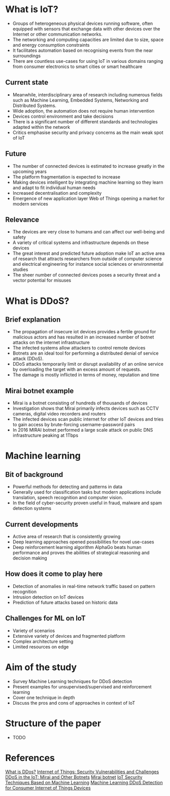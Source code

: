 # What is IoT?
- Groups of heterogeneous physical devices running software, often equipped with sensors that exchange data with other devices over the Internet or other communication networks.
- The networking and computing capacities are limited due to size, space and energy consumption constraints
- It facilitates automation based on recognising events from the near surroundings
- There are countless use-cases for using IoT in various domains ranging from consumer electronics to smart cities or smart healthcare
## Current state
- Meanwhile, interdisciplinary area of research including numerous fields such as Machine Learning, Embedded Systems, Networking and Distributed Systems.
- Wide adoption, the automation does not require human intervention
- Devices control environment and take decisions
- There is a significant number of different standards and technologies adapted within the network
- Critics emphasise security and privacy concerns as the main weak spot of IoT
## Future
- The number of connected devices is estimated to increase greatly in the upcoming years
- The platform fragmentation is expected to increase
- Making devices intelligent by integrating machine learning so they learn and adapt to fit individual human needs
- Increased decentralisation and complexity
- Emergence of new application layer Web of Things opening a market for modern services
## Relevance
- The devices are very close to humans and can affect our well-being and safety
- A variety of critical systems and infrastructure depends on these devices
- The great interest and predicted future adoption make IoT an active area of research that attracts researchers from outside of computer science and electrical engineering for instance social sciences or environmental studies
- The sheer number of connected devices poses a security threat and a vector potential for misuses  
# What is DDoS?
## Brief explanation
- The propagation of insecure iot devices provides a fertile ground for malicious actors and has resulted in an increased number of botnet attacks on the internet infrastructure
- The infected systems allow attackers to control remote devices
- Botnets are an ideal tool for performing a distributed denial of service attack (DDoS).
- DDoS attacks temporarily limit or disrupt availability of an online service by overloading the target with an excess amount of requests.
- The damage is mostly inflicted in terms of money, reputation and time
## Mirai botnet example
- Mirai is a botnet consisting of hundreds of thousands of devices
- Investigation shows that Mirai primarily infects devices such as CCTV cameras, digital video recorders and routers
- The infected devices scan public internet for other IoT devices and tries to gain access by brute-forcing username-password pairs
- In 2016 MIRAI botnet performed a large scale attack on public DNS infrastructure peaking at 1Tbps
# Machine learning
## Bit of background
- Powerful methods for detecting and patterns in data
- Generally used for classification tasks but modern applications include translation, speech recognition and computer vision.
- In the field of cyber-security proven useful in fraud, malware and spam detection systems
## Current developments
- Active area of research that is consistently growing 
- Deep learning approaches opened possibilities for novel use-cases
- Deep reinforcement learning algorithm AlphaGo beats human performance and proves the abilities of strategical reasoning and decision making
## How does it come to play here
- Detection of anomalies in real-time network traffic based on pattern recognition
- Intrusion detection on IoT devices
- Prediction of future attacks based on historic data
## Challenges for ML on IoT
- Variety of scenarios
- Extensive variety of devices and fragmented platform
- Complex architecture setting
- Limited resources on edge
# Aim of the study
- Survey Machine Learning techniques for DDoS detection
- Present examples for unsupervised/supervised and reinforcement learning
- Cover one technique in depth
- Discuss the pros and cons of approaches in context of IoT
# Structure of the paper
- TODO
# References
[What is DDos?](https://www.cisa.gov/uscert/ncas/tips/ST04-015)
[Internet of Things: Security Vulnerabilities and Challenges](https://e-tarjome.com/storage/btn_uploaded/2020-05-19/1589883649_10674-etarjome%20English.pdf)
[DDoS in the IoT: Mirai and Other Botnets]()
[Mirai botnet](https://en.wikipedia.org/wiki/Mirai_(malware))
[IoT Security Techniques Based on Machine Learning]()
[Machine Learning DDoS Detection for Consumer Internet of Things Devices]()